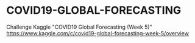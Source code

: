 # COVID19-GLOBAL-FORECASTING

Challenge Kaggle "COVID19 Global Forecasting (Week 5)" 
https://www.kaggle.com/c/covid19-global-forecasting-week-5/overview  
